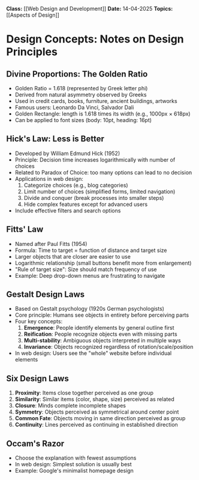 **Class:** [[Web Design and Development]]
**Date:** 14-04-2025
**Topics:** [[Aspects of Design]]

# Design Concepts: Notes on Design Principles

## Divine Proportions: The Golden Ratio

- Golden Ratio = 1.618 (represented by Greek letter phi)
- Derived from natural asymmetry observed by Greeks
- Used in credit cards, books, furniture, ancient buildings, artworks
- Famous users: Leonardo Da Vinci, Salvador Dali
- Golden Rectangle: length is 1.618 times its width (e.g., 1000px × 618px)
- Can be applied to font sizes (body: 10pt, heading: 16pt)

## Hick's Law: Less is Better

- Developed by William Edmund Hick (1952)
- Principle: Decision time increases logarithmically with number of choices
- Related to Paradox of Choice: too many options can lead to no decision
- Applications in web design:
    1. Categorize choices (e.g., blog categories)
    2. Limit number of choices (simplified forms, limited navigation)
    3. Divide and conquer (break processes into smaller steps)
    4. Hide complex features except for advanced users
- Include effective filters and search options

## Fitts' Law

- Named after Paul Fitts (1954)
- Formula: Time to target = function of distance and target size
- Larger objects that are closer are easier to use
- Logarithmic relationship (small buttons benefit more from enlargement)
- "Rule of target size": Size should match frequency of use
- Example: Deep drop-down menus are frustrating to navigate

## Gestalt Design Laws

- Based on Gestalt psychology (1920s German psychologists)
- Core principle: Humans see objects in entirety before perceiving parts
- Four key concepts:
    1. **Emergence**: People identify elements by general outline first
    2. **Reification**: People recognize objects even with missing parts
    3. **Multi-stability**: Ambiguous objects interpreted in multiple ways
    4. **Invariance**: Objects recognized regardless of rotation/scale/position
- In web design: Users see the "whole" website before individual elements

## Six Design Laws

1. **Proximity**: Items close together perceived as one group
2. **Similarity**: Similar items (color, shape, size) perceived as related
3. **Closure**: Minds complete incomplete shapes
4. **Symmetry**: Objects perceived as symmetrical around center point
5. **Common Fate**: Objects moving in same direction perceived as group
6. **Continuity**: Lines perceived as continuing in established direction

## Occam's Razor

- Choose the explanation with fewest assumptions
- In web design: Simplest solution is usually best
- Example: Google's minimalist homepage design

